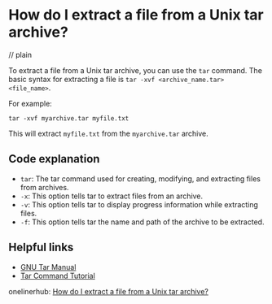 # How do I extract a file from a Unix tar archive?
// plain

To extract a file from a Unix tar archive, you can use the `tar` command. The basic syntax for extracting a file is `tar -xvf <archive_name.tar> <file_name>`.

For example:
```
tar -xvf myarchive.tar myfile.txt
```
This will extract `myfile.txt` from the `myarchive.tar` archive.

## Code explanation

- `tar`: The tar command used for creating, modifying, and extracting files from archives.
- `-x`: This option tells tar to extract files from an archive.
- `-v`: This option tells tar to display progress information while extracting files.
- `-f`: This option tells tar the name and path of the archive to be extracted.

## Helpful links
- [GNU Tar Manual](https://www.gnu.org/software/tar/manual/html_node/tar_51.html)
- [Tar Command Tutorial](https://www.computerhope.com/unix/utar.htm)

onelinerhub: [How do I extract a file from a Unix tar archive?](https://onelinerhub.com/cli-tar/how-do-i-extract-a-file-from-a-unix-tar-archive)